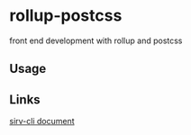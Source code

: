 # rollup-postcss

front end development with rollup and postcss

## Usage

## Links

[sirv-cli document](https://github.com/lukeed/sirv/tree/master/packages/sirv-cli)
